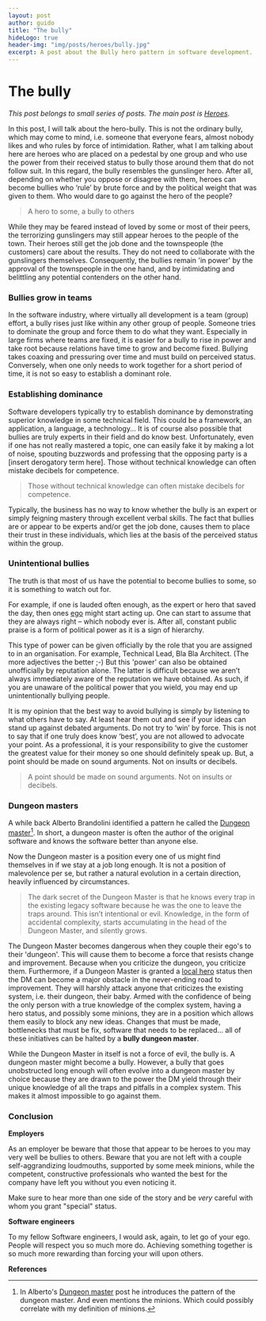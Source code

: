 ```yaml
---
layout: post
author: guido
title: "The bully"
hideLogo: true
header-img: "img/posts/heroes/bully.jpg"
excerpt: A post about the Bully hero pattern in software development.
---
```

# The bully

*This post belongs to small series of posts. The main post is [Heroes](/31/05/2018/Heroes/).* 

In this post, I will talk about the hero-bully. This is not the ordinary bully, which may come to mind, i.e. someone that everyone fears, almost nobody likes and who rules by force of intimidation. Rather, what I am talking about here are heroes who are placed on a pedestal by one group and who use the power from their received status to bully those around them that do not follow suit. In this regard, the bully resembles the gunslinger hero. After all, depending on whether you oppose or disagree with them, heroes can become bullies who ‘rule’ by brute force and by the political weight that was given to them. Who would dare to go against the hero of the people?

> A hero to some, a bully to others

While they may be feared instead of loved by some or most of their peers, the terrorizing gunslingers may still appear heroes to the people of the town. Their heroes still get the job done and the townspeople (the customers) care about the results. They do not need to collaborate with the gunslingers themselves. Consequently, the bullies remain 'in power' by the approval of the townspeople in the one hand, and by intimidating and belittling any potential contenders on the other hand.


### Bullies grow in teams

In the software industry, where virtually all development is a team (group) effort, a bully rises just like within any other group of people. Someone tries to dominate the group and force them to do what they want. Especially in large firms where teams are fixed, it is easier for a bully to rise in power and take root because relations have time to grow and become fixed. Bullying takes coaxing and pressuring over time and must build on perceived status. Conversely, when one only needs to work together for a short period of time, it is not so easy to establish a dominant role.

### Establishing dominance

Software developers typically try to establish dominance by demonstrating superior knowledge in some technical field. This could be a framework, an application, a language, a technology… It is of course also possible that bullies are truly experts in their field and do know best. Unfortunately, even if one has not really mastered a topic, one can easily fake it by making a lot of noise, spouting buzzwords and professing that the opposing party is a [insert derogatory term here]. Those without technical knowledge can often mistake decibels for competence. 

> Those without technical knowledge can often mistake decibels for competence. 

Typically, the business has no way to know whether the bully is an expert or simply feigning mastery through excellent verbal skills. The fact that bullies are or appear to be experts and/or get the job done, causes them to place their trust in these individuals, which lies at the basis of the perceived status within the group.

### Unintentional bullies

The truth is that most of us have the potential to become bullies to some, so it is something to watch out for.

For example, if one is lauded often enough, as the expert or hero that saved the day, then ones [ego](/26/06/2018/LocalHero##ego)  might start acting up. One can start to assume that they are always right – which nobody ever is. After all, constant public praise is a form of political power as it is a sign of hierarchy.

This type of power can be given officially by the role that you are assigned to in an organisation. For example, Technical Lead, Bla Bla Architect. (The more adjectives the better ;-)  But this 'power' can also be obtained unofficially by reputation alone. The latter is difficult because we aren’t always immediately aware of the reputation we have obtained. As such, if you are unaware of the political power that you wield, you may end up unintentionally bullying people.

It is my opinion that the best way to avoid bullying is simply by listening to what others have to say. At least hear them out and see if your ideas can stand up against debated arguments. Do not try to ‘win’ by force. This is not to say that if one truly does know ‘best’, you are not allowed to advocate your point. As a professional, it is your responsibility to give the customer the greatest value for their money so one should definitely speak up. But, a point should be made on sound arguments. Not on insults or decibels.

>A point should be made on sound arguments. Not on insults or decibels.

### Dungeon masters

A while back Alberto Brandolini identified a pattern he called the [Dungeon master](https://medium.com/@ziobrando/the-rise-and-fall-of-the-dungeon-master-c2d511eed12f)[^dungeon]. In short, a dungeon master is often the author of the original software and knows the software better than anyone else. 

Now the Dungeon master is a position every one of us might find themselves in if we stay at a job long enough. It is not a position of malevolence per se, but rather a natural evolution in a certain direction, heavily influenced by circumstances.
 
> The dark secret of the Dungeon Master is that he knows every trap in the existing legacy software because he was the one to leave the traps around. This isn’t intentional or evil. Knowledge, in the form of accidental complexity, starts accumulating in the head of the Dungeon Master, and silently grows.

The Dungeon Master becomes dangerous when they couple their ego's to their 'dungeon'. This will cause them to become a force that resists change and improvement. Because when you criticize the dungeon, you criticize them. Furthermore, if a Dungeon Master is granted a [local hero](/26/06/2018/LocalHero/) status then the DM can become a major obstacle in the never-ending road to improvement. They will harshly attack anyone that criticizes the existing system, i.e. their dungeon, their baby. Armed with the confidence of being the only person with a true knowledge of the complex system, having a hero status, and possibly some minions, they are in a position which allows them easily to block any new ideas. Changes that must be made, bottlenecks that must be fix, software that needs to be replaced… all of these initiatives can be halted by a **bully dungeon master**.

While the Dungeon Master in itself is not a force of evil, the bully is. A dungeon master might become a bully. However, a bully that goes unobstructed long enough will often evolve into a dungeon master by choice because they are drawn to the power the DM yield through their unique knowledge of all the traps and pitfalls in a complex system. This makes it almost impossible to go against them.

### Conclusion

**Employers**

As an employer be beware that those that appear to be heroes to you may very well be bullies to others. Beware that you are not left with a couple self-aggrandizing loudmouths, supported by some meek minions, while the competent, constructive professionals who wanted the best for the company have left you without you even noticing it. 

Make sure to hear more than one side of the story and be *very* careful with whom you grant "special" status. 

**Software engineers**

To my fellow Software engineers, I would ask, again, to let go of your ego. People will respect you so much more do. Achieving something together is so much more rewarding than forcing your will upon others.  

**References**

[^dungeon]: In Alberto's [Dungeon master](https://medium.com/@ziobrando/the-rise-and-fall-of-the-dungeon-master-c2d511eed12f) post he introduces the pattern of the dungeon master. And even mentions the minions. Which could possibly correlate with my definition of minions.



